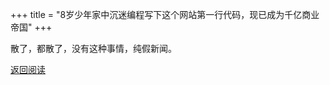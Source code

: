 +++
title = "8岁少年家中沉迷编程写下这个网站第一行代码，现已成为千亿商业帝国"
+++

散了，都散了，没有这种事情，纯假新闻。


[返回阅读](/posts/my-first-post)